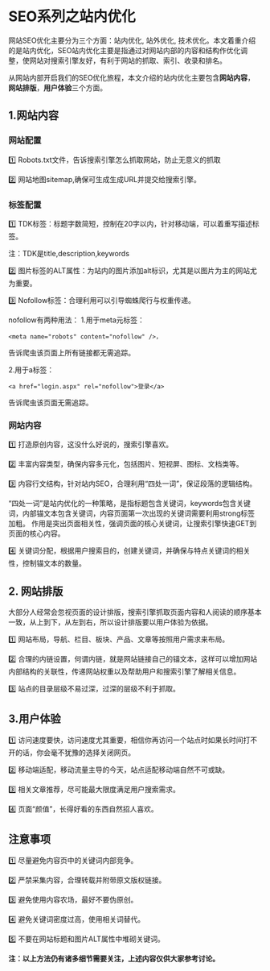 # SEO系列之站内优化
网站SEO优化主要分为三个方面：站内优化, 站外优化, 技术优化。本文着重介绍的是站内优化，SEO站内优化主要是指通过对网站内部的内容和结构作优化调整，使网站对搜索引擎友好，有利于网站的抓取、索引、收录和排名。

从网站内部开启我们的SEO优化旅程，本文介绍的站内优化主要包含**网站内容**，**网站排版**，**用户体验**三个方面。


## 1.网站内容

### **网站配置**
1️⃣ Robots.txt文件，告诉搜索引擎怎么抓取网站，防止无意义的抓取 

2️⃣ 网站地图sitemap,确保可生成生成URL并提交给搜索引擎。

### **标签配置**
1️⃣ TDK标签：标题字数简短，控制在20字以内，针对移动端，可以着重写描述标签。 

注：TDK是title,description,keywords

2️⃣ 图片标签的ALT属性：为站内的图片添加alt标识，尤其是以图片为主的网站尤为重要。 

3️⃣ Nofollow标签：合理利用可以引导蜘蛛爬行与权重传递。

nofollow有两种用法：
1.用于meta元标签：
```
<meta name="robots" content="nofollow" />，
```

告诉爬虫该页面上所有链接都无需追踪。

2.用于a标签：
```
<a href="login.aspx" rel="nofollow">登录</a>
```
告诉爬虫该页面无需追踪。


### **网站内容**
1️⃣ 打造原创内容，这没什么好说的，搜索引擎喜欢。 

2️⃣ 丰富内容类型，确保内容多元化，包括图片、短视屏、图标、文档类等。 

3️⃣ 内容行文结构，针对站内SEO，合理利用“四处一词”，保证段落的逻辑结构。 

“四处一词”是站内优化的一种策略，是指标题包含关键词，keywords包含关键词，内部锚文本包含关键词，内容页面第一次出现的关键词需要利用strong标签加粗。 作用是突出页面相关性，强调页面的核心关键词，让搜索引擎快速GET到页面的核心内容。

4️⃣ 关键词分配，根据用户搜索目的，创建关键词，并确保与特点关键词的相关性，控制锚文本的数量。 

## 2. 网站排版

大部分人经常会忽视页面的设计排版，搜索引擎抓取页面内容和人阅读的顺序基本一致，从上到下，从左到右，所以设计排版要以用户体验为依据。

1️⃣ 网站布局，导航、栏目、板块、产品、文章等按照用户需求来布局。

2️⃣ 合理的内链设置，何谓内链，就是网站链接自己的锚文本，这样可以增加网站内部结构的关联性，传递网站权重以及帮助用户和搜索引擎了解相关信息。

3️⃣ 站点的目录层级不易过深，过深的层级不利于抓取。

## 3.用户体验

1️⃣ 访问速度要快，访问速度尤其重要，相信你再访问一个站点时如果长时间打不开的话，你会毫不犹豫的选择关闭网页。

2️⃣ 移动端适配，移动流量主导的今天，站点适配移动端自然不可或缺。

3️⃣ 相关文章推荐，尽可能最大限度满足用户搜索需求。

4️⃣ 页面“颜值”，长得好看的东西自然招人喜欢。


## 注意事项

1️⃣ 尽量避免内容页中的关键词内部竞争。

2️⃣ 严禁采集内容，合理转载并附带原文版权链接。

3️⃣ 避免使用内容农场，最好不要伪原创。

4️⃣ 避免关键词密度过高，使用相关词替代。

5️⃣ 不要在网站标题和图片ALT属性中堆砌关键词。


**注：以上方法仍有诸多细节需要关注，上述内容仅供大家参考讨论。**
